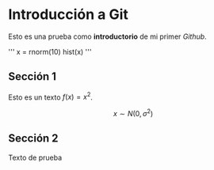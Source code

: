 # Introducción a Git

Esto es una prueba como **introductorio** de mi primer *Github*.


'''
x = rnorm(10)
hist(x)
'''


## Sección 1

Esto es un texto $f(x) = x^2$.

$$x \sim N(0, \sigma^2)$$

## Sección 2

Texto de prueba
